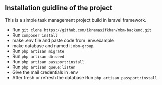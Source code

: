 ## Installation guidline of the project

This is a simple task management project build in laravel framework. 
- Run `git clone https://github.com/ikramasifkhan/mbm-backend.git`
- Run `composer install`
- make .env file and paste code from .env.example
- make database and named it `mbm-group`.
- Run `php artisan migrate`
- Run `php artisan db:seed`
- Run `php artisan passport:install`
- Run `php artisan queue:listen`
- Give the mail credentials in .env
- After fresh or refresh the database Run `php artisan passport:install`


